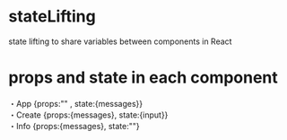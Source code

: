 # stateLifting
state lifting to share variables between components in React

# props and state in each component
・App {props:"" , state:{messages}}  
 ・Create {props:{messages}, state:{input}}  
 ・Info   {props:{messages}, state:""}  
